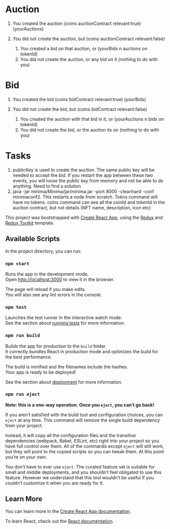 # Auction

1. You created the auction (coins auctionContract relevant:true) (yourAuctions)

2. You did not create the auction, but (coins auctionContract relevant:false)
    1. You created a bid on that auction, or (yourBids n auctions on tokenId)
    2. You did not create the auction, or any bid on it (nothing to do with you)

# Bid

1. You created the bid (coins bidContract relevant:true) (yourBids)

2. You did not create the bid, but (coins bidContract relevant:false)
    1. You created the auction with that bid in it, or (yourAuctions n bids on tokenId)
    2. You did not create the bid, or the auction its on (nothing to do with you)

# Tasks

1. publicKey is used to create the auction. The same public key will be needed to accept the bid. If you restart the app between these two events, you will loose the public key from memory and not be able to do anything. Need to find a solution
2. java -jar minima/Minima/jar/minima.jar -port 8000 -cleanhard -conf minimaconf2. This restarts a node from scratch. Tokns command will have no tokens. coins command can see all the coinId and tokenId in the auction contract, but not details (NFT name, description, icon etc)

This project was bootstrapped with [Create React App](https://github.com/facebook/create-react-app), using the [Redux](https://redux.js.org/) and [Redux Toolkit](https://redux-toolkit.js.org/) template.

## Available Scripts

In the project directory, you can run:

### `npm start`

Runs the app in the development mode.<br />
Open [http://localhost:3000](http://localhost:3000) to view it in the browser.

The page will reload if you make edits.<br />
You will also see any lint errors in the console.

### `npm test`

Launches the test runner in the interactive watch mode.<br />
See the section about [running tests](https://facebook.github.io/create-react-app/docs/running-tests) for more information.

### `npm run build`

Builds the app for production to the `build` folder.<br />
It correctly bundles React in production mode and optimizes the build for the best performance.

The build is minified and the filenames include the hashes.<br />
Your app is ready to be deployed!

See the section about [deployment](https://facebook.github.io/create-react-app/docs/deployment) for more information.

### `npm run eject`

**Note: this is a one-way operation. Once you `eject`, you can’t go back!**

If you aren’t satisfied with the build tool and configuration choices, you can `eject` at any time. This command will remove the single build dependency from your project.

Instead, it will copy all the configuration files and the transitive dependencies (webpack, Babel, ESLint, etc) right into your project so you have full control over them. All of the commands except `eject` will still work, but they will point to the copied scripts so you can tweak them. At this point you’re on your own.

You don’t have to ever use `eject`. The curated feature set is suitable for small and middle deployments, and you shouldn’t feel obligated to use this feature. However we understand that this tool wouldn’t be useful if you couldn’t customize it when you are ready for it.

## Learn More

You can learn more in the [Create React App documentation](https://facebook.github.io/create-react-app/docs/getting-started).

To learn React, check out the [React documentation](https://reactjs.org/).

